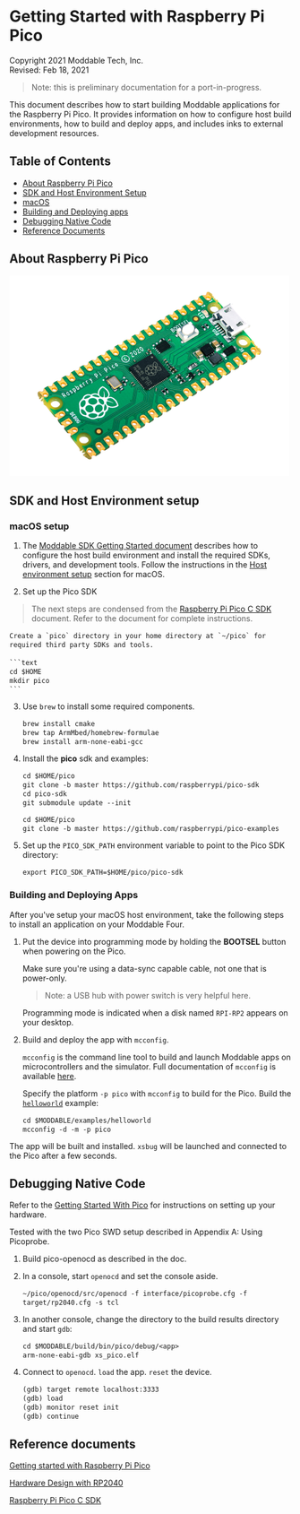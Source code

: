 # Getting Started with Raspberry Pi Pico

Copyright 2021 Moddable Tech, Inc.<BR>
Revised: Feb 18, 2021

> Note: this is preliminary documentation for a port-in-progress.

This document describes how to start building Moddable applications for the Raspberry Pi Pico. It provides information on how to configure host build environments, how to build and deploy apps, and includes inks to external development resources.

## Table of Contents

- [About Raspberry Pi Pico](#about-pico)
- [SDK and Host Environment Setup](#setup)
- [macOS](#macos-setup)
- [Building and Deploying apps](#macOS-building-and-deploying-apps)
- [Debugging Native Code](#debugging-native-code)
- [Reference Documents](#reference)

<a id="about-pico"></a>
## About Raspberry Pi Pico

<img src="../assets/devices/pi-pico.png">

<a id="setup"></a>
## SDK and Host Environment setup

<a id="macos-setup"></a>

### macOS setup

1. The [Moddable SDK Getting Started document](../Moddable%20SDK%20-%20Getting%20Started.md) describes how to configure the host build environment and install the required SDKs, drivers, and development tools. Follow the instructions in the [Host environment setup](https://github.com/Moddable-OpenSource/moddable/blob/public/documentation/Moddable%20SDK%20-%20Getting%20Started.md#host-mac) section for macOS.


2. Set up the Pico SDK
> The next steps are condensed from the [Raspberry Pi Pico C SDK][picosdkdoc] document. Refer to the document for complete instructions.

	Create a `pico` directory in your home directory at `~/pico` for required third party SDKs and tools.

	```text
	cd $HOME
	mkdir pico
	```

3. Use `brew` to install some required components.

	```text
	brew install cmake
	brew tap ArmMbed/homebrew-formulae
	brew install arm-none-eabi-gcc
	```

4. Install the __pico__ sdk and examples:

	```text
	cd $HOME/pico
	git clone -b master https://github.com/raspberrypi/pico-sdk
	cd pico-sdk
	git submodule update --init
	```

	```text
	cd $HOME/pico
	git clone -b master https://github.com/raspberrypi/pico-examples
	```
	
6. Set up the `PICO_SDK_PATH` environment variable to point to the Pico SDK directory:

	```text
	export PICO_SDK_PATH=$HOME/pico/pico-sdk
	```



<a id="macOS-building-and-deploying-apps"></a>
### Building and Deploying Apps

After you've setup your macOS host environment, take the following steps to install an application on your Moddable Four.

1. Put the device into programming mode by holding the __BOOTSEL__ button when powering on the Pico.

	Make sure you're using a data-sync capable cable, not one that is power-only.

	> Note: a USB hub with power switch is very helpful here.

	Programming mode is indicated when a disk named `RPI-RP2` appears on your desktop.

3. Build and deploy the app with `mcconfig`.

	`mcconfig` is the command line tool to build and launch Moddable apps on microcontrollers and the simulator. Full documentation of `mcconfig` is available [here](../tools/tools.md). 
	
	Specify the platform `-p pico` with `mcconfig` to build for the Pico. Build the [`helloworld`](../../examples/helloworld) example:
	
	```text
	cd $MODDABLE/examples/helloworld
	mcconfig -d -m -p pico
	```

The app will be built and installed. `xsbug` will be launched and connected to the Pico after a few seconds.

	
<a id="debugging-native-code"></a>
## Debugging Native Code

Refer to the [Getting Started With Pico][picogettingstarteddoc] for 
instructions on setting up your hardware.

Tested with the two Pico SWD setup described in Appendix A: Using Picoprobe.

1. Build pico-openocd as described in the doc.

2. In a console, start `openocd` and set the console aside.

	```text
	~/pico/openocd/src/openocd -f interface/picoprobe.cfg -f target/rp2040.cfg -s tcl
	```

3. In another console, change the directory to the build results directory and start `gdb`:

	```text
	cd $MODDABLE/build/bin/pico/debug/<app>
	arm-none-eabi-gdb xs_pico.elf
	```

4. Connect to `openocd`. `load` the app. `reset` the device.

	```text
	(gdb) target remote localhost:3333
	(gdb) load
	(gdb) monitor reset init
	(gdb) continue
	```

	
<a id="reference"></a>
## Reference documents

[Getting started with Raspberry Pi Pico][picogettingstarteddoc]

[Hardware Design with RP2040][picohwdoc]

[Raspberry Pi Pico C SDK][picosdkdoc]
	

[picogettingstarteddoc]:https://datasheets.raspberrypi.org/pico/getting-started-with-pico.pdf
[picohwdoc]:https://datasheets.raspberrypi.org/rp2040/hardware-design-with-rp2040.pdf
[picosdkdoc]:https://datasheets.raspberrypi.org/pico/raspberry-pi-pico-c-sdk.pdf